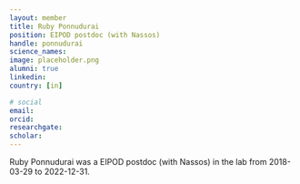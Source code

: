 ```yaml
---
layout: member
title: Ruby Ponnudurai
position: EIPOD postdoc (with Nassos)
handle: ponnudurai
science_names:
image: placeholder.png
alumni: true
linkedin:
country: [in]

# social
email:
orcid:
researchgate:
scholar:
---
```


Ruby Ponnudurai was a EIPOD postdoc (with Nassos) in the lab from 2018-03-29 to 2022-12-31.
